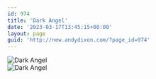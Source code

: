 ```yaml
---
id: 974
title: 'Dark Angel'
date: '2023-03-17T13:45:15+00:00'
layout: page
guid: 'http://new.andydixon.com/?page_id=974'
---
```


![Dark Angel](https://i0.wp.com/assets.g8x2.ldn.idrivee2-23.com/posters/Dark%20Angel%2001.jpg?w=1200&ssl=1 "Dark Angel")  
![Dark Angel](https://i0.wp.com/assets.g8x2.ldn.idrivee2-23.com/posters/Dark%20Angel%2002.jpg?w=1200&ssl=1 "Dark Angel")